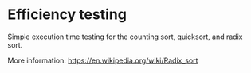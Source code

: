 # Efficiency testing

Simple execution time testing for the counting sort,
quicksort, and radix sort.

More information:
https://en.wikipedia.org/wiki/Radix_sort